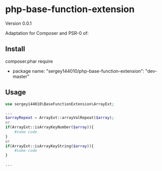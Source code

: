 php-base-function-extension
==========================

Version 0.0.1

Adaptation for Composer and PSR-0 of:


Install
-------

 composer.phar require
  - package name: "sergey144010/php-base-function-extension": "dev-master"


Usage
-----

```php
use sergey144010\BaseFunctionExtension\ArrayExt;

...
$arrayRepeat = ArrayExt::arrayValRepeat($array);
or 
if(ArrayExt::isArrayKeyNumber($array)){
    #some code
}
or
if(ArrayExt::isArrayKeyString($array)){
    #some code
}

...

```
